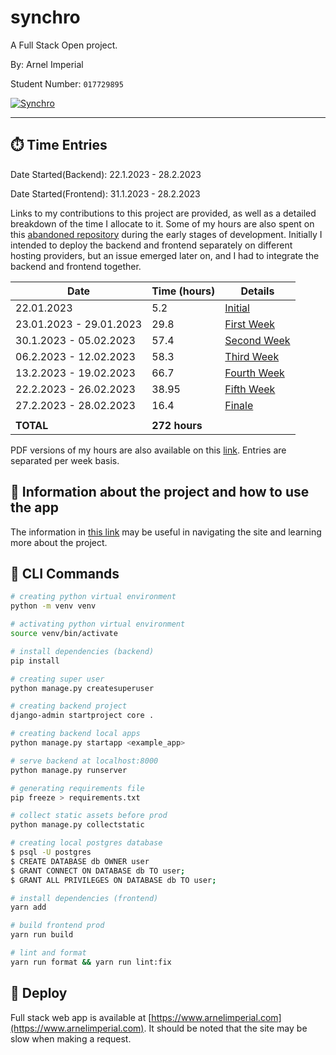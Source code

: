 # synchro

A Full Stack Open project.

By: Arnel Imperial

Student Number: `017729895`

[![Synchro](https://img.shields.io/badge/Live%20Site-https://www.arnelimperial.com-success)](https://www.arnelimperial.com)

---

## ⏱️ Time Entries

Date Started(Backend): 22.1.2023 - 28.2.2023

Date Started(Frontend): 31.1.2023 - 28.2.2023

Links to my contributions to this project are provided, as well as a detailed breakdown of the time I allocate to it. Some of my hours are also spent on this [abandoned repository](https://github.com/aiotrope/synchro-frontend) during the early stages of development. Initially I intended to deploy the backend and frontend separately on different hosting providers, but an issue emerged later on, and I had to integrate the backend and frontend together.

| Date                    | Time (hours)  | Details                                                                |
| ----------------------- | ------------- | ---------------------------------------------------------------------- |
| 22.01.2023              | 5.2           | [Initial](https://app.clockify.me/shared/63e035c668c29410b9f4d693)     |
| 23.01.2023 - 29.01.2023 | 29.8          | [First Week](https://app.clockify.me/shared/63e035e435504317106a58ef)  |
| 30.1.2023 - 05.02.2023  | 57.4          | [Second Week](https://app.clockify.me/shared/63eba186f20fb758f2644190) |
| 06.2.2023 - 12.02.2023  | 58.3          | [Third Week](https://app.clockify.me/shared/63e96492f20fb758f25bf78e)  |
| 13.2.2023 - 19.02.2023  | 66.7          | [Fourth Week](https://app.clockify.me/shared/63f2d435f20fb758f276f8de) |
| 22.2.2023 - 26.02.2023  | 38.95         | [Fifth Week](https://app.clockify.me/shared/63fc065db27db3781596dc7e)  |
| 27.2.2023 - 28.02.2023  | 16.4          | [Finale](https://app.clockify.me/shared/63fe54c21e474432afd7e42f)      |
|                         |               |                                                                        |
| **TOTAL**               | **272 hours** |                                                                        |

PDF versions of my hours are also available on this [link](https://github.com/aiotrope/synchro/tree/main/time_entries). Entries are separated per week basis.

## 🧐 Information about the project and how to use the app

The information in [this link](https://www.arnelimperial.com/guide) may be useful in navigating the site and learning more about the project.

## 🤖 CLI Commands

```bash
# creating python virtual environment
python -m venv venv

# activating python virtual environment
source venv/bin/activate

# install dependencies (backend)
pip install

# creating super user
python manage.py createsuperuser

# creating backend project
django-admin startproject core .

# creating backend local apps
python manage.py startapp <example_app>

# serve backend at localhost:8000
python manage.py runserver

# generating requirements file
pip freeze > requirements.txt

# collect static assets before prod
python manage.py collectstatic

# creating local postgres database
$ psql -U postgres
$ CREATE DATABASE db OWNER user
$ GRANT CONNECT ON DATABASE db TO user;
$ GRANT ALL PRIVILEGES ON DATABASE db TO user;

# install dependencies (frontend)
yarn add

# build frontend prod
yarn run build

# lint and format
yarn run format && yarn run lint:fix

```

## 💫 Deploy

Full stack web app is available at [https://www.arnelimperial.com](https://www.arnelimperial.com). It should be noted that the site may be slow when making a request.
